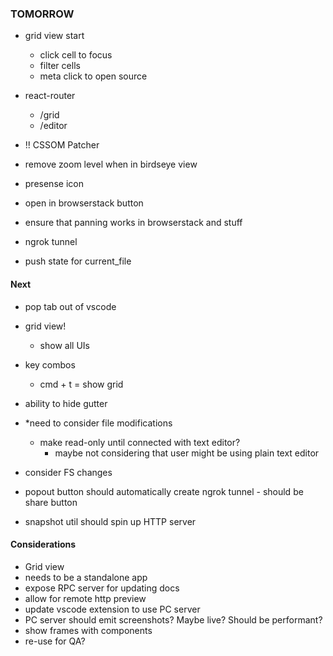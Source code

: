 ### TOMORROW

- grid view start 
  - click cell to focus
  - filter cells
  - meta click to open source
  
- react-router
  - /grid
  - /editor

- !! CSSOM Patcher

- remove zoom level when in birdseye view

- presense icon
- open in browserstack button
- ensure that panning works in browserstack and stuff
- ngrok tunnel
- push state for current_file

#### Next

- pop tab out of vscode 

- grid view!
  - show all UIs

- key combos
  - cmd + t = show grid

- ability to hide gutter

- *need to consider file modifications
  - make read-only until connected with text editor?
    - maybe not considering that user might be using plain text editor

- consider FS changes
- popout button should automatically create ngrok tunnel - should be share button

- snapshot util should spin up HTTP server

#### Considerations

- Grid view
- needs to be a standalone app
- expose RPC server for updating docs
- allow for remote http preview
- update vscode extension to use PC server
- PC server should emit screenshots? Maybe live? Should be performant?
- show frames with components
- re-use for QA?
